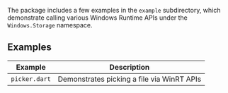 The package includes a few examples in the `example` subdirectory, which
demonstrate calling various Windows Runtime APIs under the `Windows.Storage`
namespace.

## Examples

| Example       | Description                                |
| ------------- | ------------------------------------------ |
| `picker.dart` | Demonstrates picking a file via WinRT APIs |

